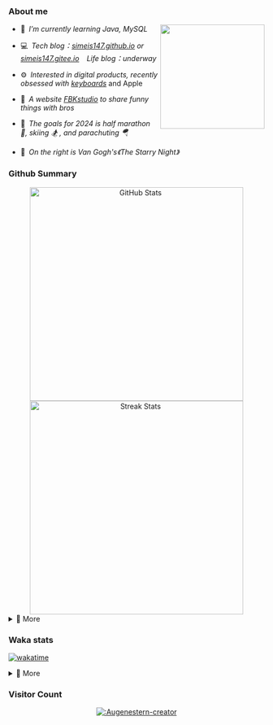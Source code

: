 ### About me

<img align="right" src="https://simeis147.oss-cn-shenzhen.aliyuncs.com/readme/IMG_6570%2820230611-230627%29.JPG" height="205">

- 🌱&ensp;*I’m currently learning Java, MySQL*

- 💻&ensp;*Tech blog：[simeis147.github.io](https://simeis147.github.io) or [simeis147.gitee.io](https://simeis147.gitee.io/) &ensp; Life blog：underway*

- ⚙️&ensp;*Interested in digital products, recently obsessed with [keyboards](https://www.zfrontier.com/app/user/zae5QEwJmVroZk)* and Apple

- 🔭&ensp;*A website [FBKstudio](https://fbkstudio.github.io/) to share funny things with bros* 

- 🌊&ensp;*The goals for 2024 is half marathon 🏃, skiing 🏂 , and parachuting 🪂*

- 🌠&ensp;*On the right is Van Gogh's《The Starry Night》*

### Github Summary

<div align="center"> 

<img src="https://github-readme-stats.vercel.app/api?username=simeis147&theme=transparent&hide_border=true&show_icons=true&count_private=true" alt="GitHub Stats" width="420" />

<img src="https://github-readme-streak-stats.herokuapp.com/?user=simeis147&theme=transparent&hide_border=true" alt="Streak Stats" width="420" />

</div>

<details>
<summary>📑 More</summary>
</br> 

<!--  [<img src="https://github-profile-trophy.vercel.app/?username=simeis147&theme=nord&margin-w=25&title=Commits,Stars,Followers,Issues,PullRequest,Repositories" alt="Github Summary" />](https://github.com/ryo-ma/github-profile-trophy) -->

<!--  [<img src="https://github-readme-stats.vercel.app/api/top-langs/?username=simeis147&layout=compact&langs_count=10&hide_border=true&theme=transparent"/>](https://github.com/anuraghazra/github-readme-stats) -->
  
[![Ashutosh's github activity graph](https://github-readme-activity-graph.vercel.app/graph?username=simeis147&theme=react-dark)](https://github.com/ashutosh00710/github-readme-activity-graph)
  
</details>

### Waka stats

[![wakatime](https://wakatime.com/badge/user/fa238767-d1b2-496a-b6a7-115d077fa4e0.svg)](https://wakatime.com/@fa238767-d1b2-496a-b6a7-115d077fa4e0)

<details>
<summary>📑 More</summary>
</br>

<!--START_SECTION:waka-->
![Lines of code](https://img.shields.io/badge/From%20Hello%20World%20I%27ve%20Written-844.0%20thousand%20lines%20of%20code-blue)

**I'm an Early 🐤** 

```text
🌞 Morning                130 commits         ████░░░░░░░░░░░░░░░░░░░░░   14.66 % 
🌆 Daytime                451 commits         █████████████░░░░░░░░░░░░   50.85 % 
🌃 Evening                228 commits         ██████░░░░░░░░░░░░░░░░░░░   25.70 % 
🌙 Night                  78 commits          ██░░░░░░░░░░░░░░░░░░░░░░░   08.79 % 
```
📅 **I'm Most Productive on Tuesday** 

```text
Monday                   120 commits         ███░░░░░░░░░░░░░░░░░░░░░░   13.53 % 
Tuesday                  170 commits         █████░░░░░░░░░░░░░░░░░░░░   19.17 % 
Wednesday                121 commits         ███░░░░░░░░░░░░░░░░░░░░░░   13.64 % 
Thursday                 130 commits         ████░░░░░░░░░░░░░░░░░░░░░   14.66 % 
Friday                   148 commits         ████░░░░░░░░░░░░░░░░░░░░░   16.69 % 
Saturday                 105 commits         ███░░░░░░░░░░░░░░░░░░░░░░   11.84 % 
Sunday                   93 commits          ███░░░░░░░░░░░░░░░░░░░░░░   10.48 % 
```


📊 **This Week I Spent My Time On** 

```text
🕑︎ Time Zone: Asia/Shanghai

💬 Programming Languages: 
Markdown                 3 hrs 13 mins       ████████░░░░░░░░░░░░░░░░░   33.32 % 
YAML                     3 hrs 2 mins        ████████░░░░░░░░░░░░░░░░░   31.42 % 
TypeScript               2 hrs 19 mins       ██████░░░░░░░░░░░░░░░░░░░   24.06 % 
CSS                      33 mins             █░░░░░░░░░░░░░░░░░░░░░░░░   05.80 % 
JSON                     18 mins             █░░░░░░░░░░░░░░░░░░░░░░░░   03.22 % 

🔥 Editors: 
VS Code                  9 hrs 33 mins       █████████████████████████   98.74 % 
IntelliJ                 7 mins              ░░░░░░░░░░░░░░░░░░░░░░░░░   01.26 % 

🐱‍💻 Projects: 
Vitepress                2 hrs 58 mins       ████████░░░░░░░░░░░░░░░░░   30.79 % 
LifeBlog                 2 hrs 54 mins       ████████░░░░░░░░░░░░░░░░░   30.02 % 
Bug-Memoir               2 hrs 26 mins       ██████░░░░░░░░░░░░░░░░░░░   25.29 % 
simeis147.github.io      1 hr                ███░░░░░░░░░░░░░░░░░░░░░░   10.43 % 
BugBLOG                  7 mins              ░░░░░░░░░░░░░░░░░░░░░░░░░   01.34 % 

💻 Operating System: 
Windows                  5 hrs 29 mins       ██████████████░░░░░░░░░░░   56.73 % 
Mac                      4 hrs 11 mins       ███████████░░░░░░░░░░░░░░   43.27 % 
```

**I Mostly Code in JavaScript** 

```text
JavaScript               4 repos             ██████████░░░░░░░░░░░░░░░   40.00 % 
Java                     4 repos             ██████████░░░░░░░░░░░░░░░   40.00 % 
TypeScript               2 repos             █████░░░░░░░░░░░░░░░░░░░░   20.00 % 
```




<!--END_SECTION:waka-->

</details>

### Visitor Count

<div align="center">

[![:Augenestern-creator](https://count.getloli.com/get/@:simeis147?theme=moebooru)](https://github.com/journey-ad/Moe-Counter)

</div>
